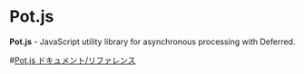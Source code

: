 Pot.js
========
**Pot.js** - JavaScript utility library for asynchronous processing with Deferred.

#[Pot.js ドキュメント/リファレンス][Documentation]
  
  

[Documentation]: http://polygonplanet.github.com/Pot.js/index.html "Pot.js ドキュメント/リファレンス"

